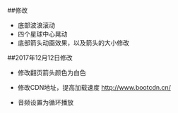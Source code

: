 ##修改

- 底部波浪滚动
- 四个星球中心晃动
- 底部箭头动画效果，以及箭头的大小修改


##2017年12月12日修改

- 修改翻页箭头颜色为白色
<div class="swiper-button-next swiper-button-white"></div> <!-- 白色 -->

- 修改CDN地址，提高加载速度
http://www.bootcdn.cn/

- 音频设置为循环播放
<audio id="mp3" src="mp3/0000011.mp3" autoplay loop></audio>

